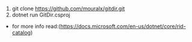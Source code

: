 1. git clone https://github.com/mouralx/gitdir.git
2. dotnet run GitDir.csproj

* for more info read:(https://docs.microsoft.com/en-us/dotnet/core/rid-catalog)
